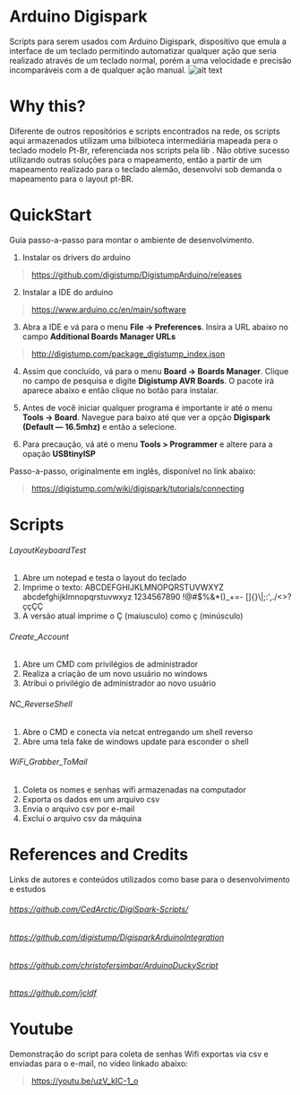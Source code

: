  # Arduino Digispark
Scripts para serem usados com Arduino Digispark, dispositivo que emula a interface de um teclado permitindo automatizar qualquer ação que seria realizado através de um teclado normal, porém a uma velocidade e precisão incomparáveis com a de qualquer ação manual.
![alt text](https://github.com/Gadotti/DigisparkScripts/blob/master/Digispark.jpg "The DigiSpark")

# Why this?
Diferente de outros repositórios e scripts encontrados na rede, os scripts aqui armazenados utilizam uma bilbioteca intermediária mapeada pera o teclado modelo Pt-Br, referenciada nos scripts pela lib <DigiKeyboardPtBr>.
Não obtive sucesso utilizando outras soluções para o mapeamento, então a partir de um mapeamento realizado para o teclado alemão, desenvolvi sob demanda o mapeamento para o layout pt-BR.

# QuickStart
Guia passo-a-passo para montar o ambiente de desenvolvimento.
1. Instalar os drivers do arduino
> https://github.com/digistump/DigistumpArduino/releases

2. Instalar a IDE do arduino
> https://www.arduino.cc/en/main/software

3. Abra a IDE e vá para o menu **File -> Preferences**. Insira a URL abaixo no campo **Additional Boards Manager URLs**
> http://digistump.com/package_digistump_index.json

4. Assim que concluído, vá para o menu **Board -> Boards Manager**. Clique no campo de pesquisa e digite **Digistump AVR Boards**. O pacote irá aparece abaixo e então clique no botão para instalar.

5. Antes de você iniciar qualquer programa é importante ir até o menu **Tools -> Board**. Navegue para baixo até que ver a opção **Digispark (Default — 16.5mhz)** e então a selecione.

6. Para precaução, vá até o menu **Tools > Programmer** e altere para a opação **USBtinyISP**

Passo-a-passo, originalmente em inglês, disponível no link abaixo:
> https://digistump.com/wiki/digispark/tutorials/connecting

# Scripts

###### LayoutKeyboardTest
1. Abre um notepad e testa o layout do teclado
2. Imprime o texto:
  ABCDEFGHIJKLMNOPQRSTUVWXYZ
  abcdefghijklmnopqrstuvwxyz
  1234567890
  !@#$%&*()_+=-
  []{}\\|;:',./<>?
  ççÇÇ
3. A versão atual imprime o Ç (maiusculo) como ç (minúsculo)

###### Create_Account
1. Abre um CMD com privilégios de administrador
2. Realiza a criação de um novo usuário no windows
3. Atribui o privilégio de administrador ao novo usuário

###### NC_ReverseShell
1. Abre o CMD e conecta via netcat entregando um shell reverso
2. Abre uma tela fake de windows update para esconder o shell

###### WiFi_Grabber_ToMail
1. Coleta os nomes e senhas wifi armazenadas na computador
2. Exporta os dados em um arquivo csv
3. Envia o arquivo csv por e-mail
4. Exclui o arquivo csv da máquina

# References and Credits
Links de autores e conteúdos utilizados como base para o desenvolvimento e estudos
###### https://github.com/CedArctic/DigiSpark-Scripts/
###### https://github.com/digistump/DigisparkArduinoIntegration
###### https://github.com/christofersimbar/ArduinoDuckyScript
###### https://github.com/jcldf

# Youtube
Demonstração do script para coleta de senhas Wifi exportas via csv e enviadas para o e-mail, no vídeo linkado abaixo:
> https://youtu.be/uzV_kIC-1_o
